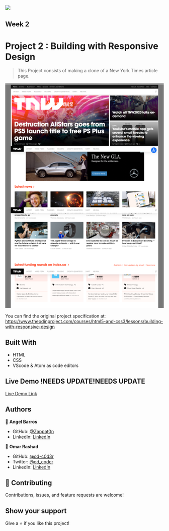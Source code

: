 ![](https://img.shields.io/badge/Microverse-blueviolet)

## Week 2

# Project 2 :  Building with Responsive Design

> This Project consists of making a clone of a New York Times article page.

![screenshot](./imgs/screenshot.png)

You can find the original project specification at: https://www.theodinproject.com/courses/html5-and-css3/lessons/building-with-responsive-design

## Built With

- HTML
- CSS
- VScode & Atom as code editors

## Live Demo  !NEEDS UPDATE!NEEDS UPDATE

[Live Demo Link](https://od-c0d3r.github.io/exx2/)

## Authors

👤 **Angel Barros**

- GitHub: [@Zappat0n](https://github.com/Zappat0n)
- LinkedIn: [LinkedIn](https://www.linkedin.com/in/angel-luis-barros-pazos-8889011b5/)

👤 **Omar Rashad**

- GitHub: [@od-c0d3r](https://github.com/od-c0d3r)
- Twitter: [@od_coder](https://twitter.com/od_coder)
- LinkedIn: [LinkedIn](https://www.linkedin.com/in/omarrashad/)

## 🤝 Contributing

Contributions, issues, and feature requests are welcome!

## Show your support

Give a ⭐️ if you like this project!
